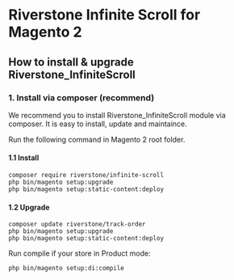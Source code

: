 
# Riverstone Infinite Scroll for Magento 2

## How to install & upgrade Riverstone_InfiniteScroll

### 1. Install via composer (recommend)

We recommend you to install Riverstone_InfiniteScroll module via composer. It is easy to install, update and maintaince.

Run the following command in Magento 2 root folder.

#### 1.1 Install

```
composer require riverstone/infinite-scroll
php bin/magento setup:upgrade
php bin/magento setup:static-content:deploy

```
#### 1.2 Upgrade

```
composer update riverstone/track-order
php bin/magento setup:upgrade
php bin/magento setup:static-content:deploy

```
Run compile if your store in Product mode:

```
php bin/magento setup:di:compile

```
